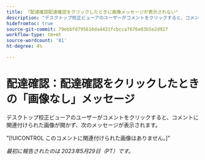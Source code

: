 ```yaml
---
title: 「配達確認配達確認をクリックしたときに画像メッセージが表示されない"
description: "デスクトップ校正ビューアのユーザーがコメントをクリックすると、コメントに関連付けられた画像が開かず、ユーザーにメッセージが表示されます。"
hidefromtoc: true
source-git-commit: 79ebbfd795616da4431fcbcca7676e03b5e2d927
workflow-type: tm+mt
source-wordcount: '81'
ht-degree: 4%

---
```



# 配達確認：配達確認をクリックしたときの「画像なし」メッセージ

デスクトップ校正ビューアのユーザーがコメントをクリックすると、コメントに関連付けられた画像が開かず、次のメッセージが表示されます。

&quot;[!UICONTROL このコメントに関連付けられた画像はありません。]&quot;

_最初に報告されたのは 2023年5月29日（PT）です。_
